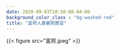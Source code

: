 ```yaml
---
date: 2020-09-03T10:58:08-04:00
background_color_class : "bg-washed-red"
title: "富邦人壽暑期實習"
---
```

{{< figure src="富邦.jpeg" >}}
